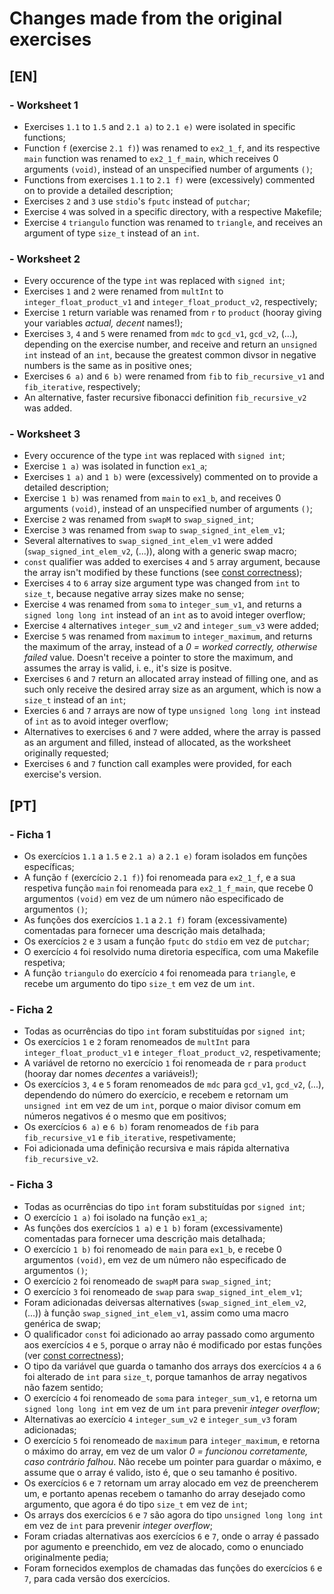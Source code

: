 # Changes made from the original exercises


## [EN]

### - Worksheet 1
- Exercises `1.1` to `1.5` and `2.1 a)` to `2.1 e)` were isolated in specific functions;
- Function `f` (exercise `2.1 f)`) was renamed to `ex2_1_f`, and its respective `main` function was renamed to `ex2_1_f_main`, which receives 0 arguments `(void)`, instead of an unspecified number of arguments `()`;
- Functions from exercises `1.1` to `2.1 f)` were (excessively) commented on to provide a detailed description;
- Exercises `2` and `3` use `stdio`'s `fputc` instead of `putchar`;
- Exercise `4` was solved in a specific directory, with a respective Makefile;
- Exercise `4` `triangulo` function was renamed to `triangle`, and receives an argument of type `size_t` instead of an `int`.

### - Worksheet 2
- Every occurence of the type `int` was replaced with `signed int`;
- Exercises `1` and `2` were renamed from `multInt` to `integer_float_product_v1` and `integer_float_product_v2`, respectively;
- Exercise `1` return variable was renamed from `r` to `product` (hooray giving your variables *actual, decent* names!);
- Exercises `3`, `4` and `5` were renamed from `mdc` to `gcd_v1`, `gcd_v2`, (...), depending on the exercise number, and receive and return an `unsigned int` instead of an `int`, because the greatest common divsor in negative numbers is the same as in positive ones;
- Exercises `6 a)` and `6 b)` were renamed from `fib` to `fib_recursive_v1` and `fib_iterative`, respectively;
- An alternative, faster recursive fibonacci definition `fib_recursive_v2` was added.

### - Worksheet 3
- Every occurence of the type `int` was replaced with `signed int`;
- Exercise `1 a)` was isolated in function `ex1_a`;
- Exercises `1 a)` and `1 b)` were (excessively) commented on to provide a detailed description;
- Exercise `1 b)` was renamed from `main` to `ex1_b`, and receives 0 arguments `(void)`, instead of an unspecified number of arguments `()`;
- Exercise `2` was renamed from `swapM` to `swap_signed_int`;
- Exercise `3` was renamed from `swap` to `swap_signed_int_elem_v1`;
- Several alternatives to `swap_signed_int_elem_v1` were added (`swap_signed_int_elem_v2`, (...)), along with a generic swap macro;
- `const` qualifier was added to exercises `4` and `5` array argument, because the array isn't modified by these functions (see [const correctness](https://isocpp.org/wiki/faq/const-correctness));
- Exercises `4` to `6` array size argument type was changed from `int` to `size_t`, because negative array sizes make no sense;
- Exercise `4` was renamed from `soma` to `integer_sum_v1`, and returns a `signed long long int` instead of an `int` as to avoid integer overflow;
- Exercise `4` alternatives `integer_sum_v2` and `integer_sum_v3` were added;
- Exercise `5` was renamed from `maximum` to `integer_maximum`, and returns the maximum of the array, instead of a *0 = worked correctly, otherwise failed* value. Doesn't receive a pointer to store the maximum, and assumes the array is valid, i. e., it's size is positve.
- Exercises `6` and `7` return an allocated array instead of filling one, and as such only receive the desired array size as an argument, which is now a `size_t` instead of an `int`;
- Exercies `6` and `7` arrays are now of type `unsigned long long int` instead of `int` as to avoid integer overflow;
- Alternatives to exercises `6` and `7` were added, where the array is passed as an argument and filled, instead of allocated, as the worksheet originally requested;
- Exercises `6` and `7` function call examples were provided, for each exercise's version.


## [PT]

### - Ficha 1
- Os exercícios `1.1` a `1.5` e `2.1 a)` a `2.1 e)` foram isolados em funções específicas;
- A função `f` (exercício `2.1 f)`) foi renomeada para `ex2_1_f`, e a sua respetiva função `main` foi renomeada para `ex2_1_f_main`, que recebe 0 argumentos `(void)` em vez de um número não especificado de argumentos `()`;
- As funções dos exercícios `1.1` a `2.1 f)` foram (excessivamente) comentadas para fornecer uma descrição mais detalhada;
- Os exercícios `2` e `3` usam a função `fputc` do `stdio` em vez de `putchar`;
- O exercício `4` foi resolvido numa diretoria específica, com uma Makefile respetiva;
- A função `triangulo` do exercício `4` foi renomeada para `triangle`, e recebe um argumento do tipo `size_t` em vez de um `int`.

### - Ficha 2
- Todas as ocurrências do tipo `int` foram substituídas por `signed int`;
- Os exercícios `1` e `2` foram renomeados de `multInt` para `integer_float_product_v1` e `integer_float_product_v2`, respetivamente;
- A variável de retorno no exercício `1` foi renomeada de `r` para `product` (hooray dar nomes *decentes* a variáveis!);
- Os exercícios `3`, `4` e `5` foram renomeados de `mdc` para `gcd_v1`, `gcd_v2`, (...), dependendo do número do exercício, e recebem e retornam um `unsigned int` em vez de um `int`, porque o maior divisor comum em números negativos é o mesmo que em positivos;
- Os exercícios `6 a)` e `6 b)` foram renomeados de `fib` para `fib_recursive_v1` e `fib_iterative`, respetivamente;
- Foi adicionada uma definição recursiva e mais rápida alternativa `fib_recursive_v2`.

### - Ficha 3
- Todas as ocurrências do tipo `int` foram substituídas por `signed int`;
- O exercício `1 a)` foi isolado na função `ex1_a`;
- As funções dos exercícios `1 a)` e `1 b)` foram (excessivamente) comentadas para fornecer uma descrição mais detalhada;
- O exercício `1 b)` foi renomeado de `main` para `ex1_b`, e recebe 0 argumentos `(void)`, em vez de um número não especificado de argumentos `()`;
- O exercício `2` foi renomeado de `swapM` para `swap_signed_int`;
- O exercício `3` foi renomeado de `swap` para `swap_signed_int_elem_v1`;
- Foram adicionadas deiversas alternatives (`swap_signed_int_elem_v2`, (...)) à função `swap_signed_int_elem_v1`, assim como uma macro genérica de swap;
- O qualificador `const` foi adicionado ao array passado como argumento aos exercícios `4` e `5`, porque o array não é modificado por estas funções (ver [const correctness](https://isocpp.org/wiki/faq/const-correctness));
- O tipo da variável que guarda o tamanho dos arrays dos exercícios `4` a `6` foi alterado de `int` para `size_t`, porque tamanhos de array negativos não fazem sentido;
- O exercício `4` foi renomeado de `soma` para `integer_sum_v1`, e retorna um `signed long long int` em vez de um `int` para prevenir *integer overflow*;
- Alternativas ao exercício `4` `integer_sum_v2` e `integer_sum_v3` foram adicionadas;
- O exercício `5` foi renomeado de `maximum` para `integer_maximum`, e retorna o máximo do array, em vez de um valor *0 = funcionou corretamente, caso contrário falhou*. Não recebe um pointer para guardar o máximo, e assume que o array é valido, isto é, que o seu tamanho é positivo.
- Os exercícios `6` e `7` retornam um array alocado em vez de preencherem um, e portanto apenas recebem o tamanho do array desejado como argumento, que agora é do tipo `size_t` em vez de `int`;
- Os arrays dos exercícios `6` e `7` são agora do tipo `unsigned long long int` em vez de `int` para prevenir *integer overflow*;
- Foram criadas alternativas aos exercícios `6` e `7`, onde o array é passado por agumento e preenchido, em vez de alocado, como o enunciado originalmente pedia;
- Foram fornecidos exemplos de chamadas das funções do exercícios `6` e `7`, para cada versão dos exercícios.
